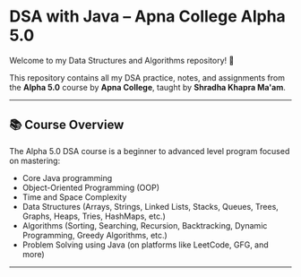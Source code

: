 # DSA with Java – Apna College Alpha 5.0

Welcome to my Data Structures and Algorithms repository! 🚀

This repository contains all my DSA practice, notes, and assignments from the **Alpha 5.0** course by **Apna College**, taught by **Shradha Khapra Ma'am**.

---

## 📚 Course Overview

The Alpha 5.0 DSA course is a beginner to advanced level program focused on mastering:

- Core Java programming
- Object-Oriented Programming (OOP)
- Time and Space Complexity
- Data Structures (Arrays, Strings, Linked Lists, Stacks, Queues, Trees, Graphs, Heaps, Tries, HashMaps, etc.)
- Algorithms (Sorting, Searching, Recursion, Backtracking, Dynamic Programming, Greedy Algorithms, etc.)
- Problem Solving using Java (on platforms like LeetCode, GFG, and more)

---


